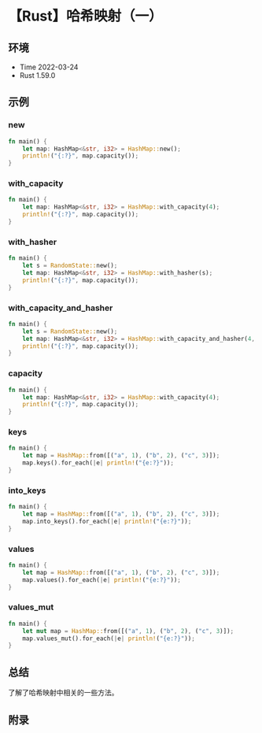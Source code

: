 # 【Rust】哈希映射（一）

## 环境

- Time 2022-03-24
- Rust 1.59.0

## 示例

### new

```rust
fn main() {
    let map: HashMap<&str, i32> = HashMap::new();
    println!("{:?}", map.capacity());
}
```

### with_capacity

```rust
fn main() {
    let map: HashMap<&str, i32> = HashMap::with_capacity(4);
    println!("{:?}", map.capacity());
}
```

### with_hasher

```rust
fn main() {
    let s = RandomState::new();
    let map: HashMap<&str, i32> = HashMap::with_hasher(s);
    println!("{:?}", map.capacity());
}
```

### with_capacity_and_hasher

```rust
fn main() {
    let s = RandomState::new();
    let map: HashMap<&str, i32> = HashMap::with_capacity_and_hasher(4, s);
    println!("{:?}", map.capacity());
}
```

### capacity

```rust
fn main() {
    let map: HashMap<&str, i32> = HashMap::with_capacity(4);
    println!("{:?}", map.capacity());
}
```

### keys

```rust
fn main() {
    let map = HashMap::from([("a", 1), ("b", 2), ("c", 3)]);
    map.keys().for_each(|e| println!("{e:?}"));
}
```

### into_keys

```rust
fn main() {
    let map = HashMap::from([("a", 1), ("b", 2), ("c", 3)]);
    map.into_keys().for_each(|e| println!("{e:?}"));
}
```

### values

```rust
fn main() {
    let map = HashMap::from([("a", 1), ("b", 2), ("c", 3)]);
    map.values().for_each(|e| println!("{e:?}"));
}
```

### values_mut

```rust
fn main() {
    let mut map = HashMap::from([("a", 1), ("b", 2), ("c", 3)]);
    map.values_mut().for_each(|e| println!("{e:?}"));
}
```

## 总结

了解了哈希映射中相关的一些方法。

## 附录
